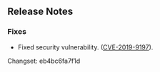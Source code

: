 ## Release Notes

### Fixes

-   Fixed security vulnerability. ([CVE-2019-9197](/security#CVE-2019-9197)).

Changset: eb4bc6fa7f1d
